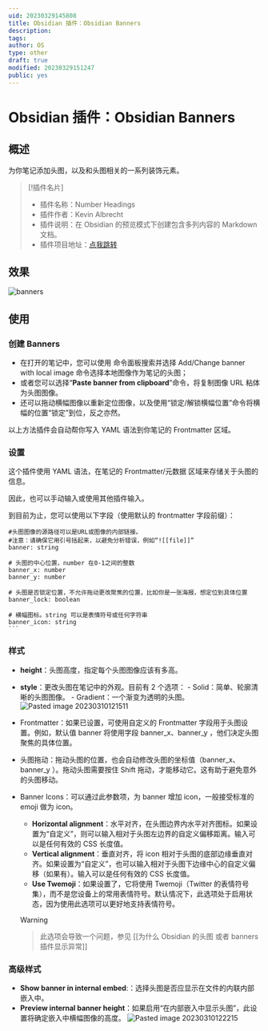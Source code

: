 ```yaml
---
uid: 20230329145808
title: Obsidian 插件：Obsidian Banners
description: 
tags: 
author: OS
type: other
draft: true
modified: 20230329151247
public: yes
---
```


# Obsidian 插件：Obsidian Banners

## 概述

为你笔记添加头图，以及和头图相关的一系列装饰元素。

> [!插件名片]
>
> - 插件名称：Number Headings
> - 插件作者：Kevin Albrecht
> - 插件说明：在 Obsidian 的预览模式下创建包含多列内容的 Markdown 文档。
> - 插件项目地址：[点我跳转](https://github.com/onlyafly/number-headings-obsidian)

## 效果

![banners](https://s1.vika.cn/space/2023/03/15/8c28a4821fc3400dbe57b1aa8b564b20)

## 使用

### 创建 Banners

- 在打开的笔记中，您可以使用 命令面板搜索并选择
  Add/Change banner with local image 命令选择本地图像作为笔记的头图；
- 或者您可以选择“**Paste banner from clipboard**”命令，将复制图像 URL 粘体为头图图像。
- 还可以拖动横幅图像以重新定位图像，以及使用“锁定/解锁横幅位置”命令将横幅的位置“锁定”到位，反之亦然。

以上方法插件会自动帮你写入 YAML 语法到你笔记的 Frontmatter 区域。

### 设置

这个插件使用 YAML 语法，在笔记的 Frontmatter/元数据 区域来存储关于头图的信息。

因此，也可以手动输入或使用其他插件输入。

到目前为止，您可以使用以下字段（使用默认的 frontmatter 字段前缀）：

````语法
#头图图像的源路径可以是URL或图像的内部链接。
#注意：请确保它用引号括起来，以避免分析错误，例如“![[file]]”
banner: string

# 头图的中心位置，number 在0-1之间的整数
banner_x: number
banner_y: number

# 头图是否锁定位置，不允许拖动更改聚焦的位置，比如你是一张海报，想定位到具体位置
banner_lock: boolean

# 横幅图标。string 可以是表情符号或任何字符串
banner_icon: string
```
````

### 样式

- **height**：头图高度，指定每个头图图像应该有多高。
- **style**：更改头图在笔记中的外观。目前有 2 个选项： - Solid：简单、轮廓清晰的头图图像。 - Gradient：一个渐变为透明的头图。
  ![Pasted image 20230310121511](https://s1.vika.cn/space/2023/03/15/dd9c30ea6c3b42909e37692cfa7c953a)

- Frontmatter：如果已设置，可使用自定义的 Frontmatter 字段用于头图设置。例如，默认值 banner 将使用字段 banner_x、banner_y ，他们决定头图聚焦的具体位置。
- 头图拖动：拖动头图的位置，也会自动修改头图的坐标值（banner_x、banner_y ）。拖动头图需要按住 Shift 拖动，才能移动它。这有助于避免意外的头图移动。
- Banner Icons：可以通过此参数项，为 banner 增加 icon，一般接受标准的 emoji 做为 icon。
  - **Horizontal alignment**：水平对齐，在头图边界内水平对齐图标。如果设置为“自定义”，则可以输入相对于头图左边界的自定义偏移距离。输入可以是任何有效的 CSS 长度值。
  - **Vertical alignment**：垂直对齐，将 icon 相对于头图的底部边缘垂直对齐。如果设置为“自定义”，也可以输入相对于头图下边缘中心的自定义偏移（如果有）。输入可以是任何有效的 CSS 长度值。
  - **Use Twemoji**：如果设置了，它将使用 Twemoji（Twitter 的表情符号集），而不是您设备上的常用表情符号。默认情况下，此选项处于启用状态，因为使用此选项可以更好地支持表情符号。

  >[!WARNING]

  >此选项会导致一个问题，参见 [[为什么 Obsidian 的头图 或者 banners 插件显示异常]]

### 高级样式

- **Show banner in internal embed**:：选择头图是否应显示在文件的内联内部嵌入中。
- **Preview internal banner height**：如果启用“在内部嵌入中显示头图”，此设置将确定嵌入中横幅图像的高度。
  ![Pasted image 20230310122215](https://s1.vika.cn/space/2023/03/15/0d4226e2e0ed40d593fd7b5823d889cc)

